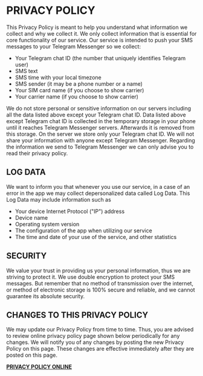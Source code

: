 PRIVACY POLICY
==============

This Privacy Policy is meant to help you understand what information we collect and why we collect it.
We only collect information that is essential for core functionality of our service.
Our service is intended to push your SMS messages to your Telegram Messenger so we collect:

  * Your Telegram chat ID (the number that uniquely identifies Telegram user)
  * SMS text
  * SMS time with your local timezone
  * SMS sender (it may be a phone number or a name)
  * Your SIM card name (if you choose to show carrier)
  * Your carrier name (if you choose to show carrier)

We do not store personal or sensitive information on our servers including all the data listed above except your Telegram chat ID.
Data listed above except Telegram chat ID is collected in the temporary storage in your phone until it reaches Telegram Messenger servers.
Afterwards it is removed from this storage.
On the server we store only your Telegram chat ID.
We will not share your information with anyone except Telegram Messenger.
Regarding the information we send to Telegram Messenger we can only advise you to read their privacy policy.

LOG DATA
--------
We want to inform you that whenever you use our service, in a case of an error in the app we may collect depersonalized data called Log Data.
This Log Data may include information such as

  * Your device Internet Protocol ("IP") address
  * Device name
  * Operating system version
  * The configuration of the app when utilizing our service
  * The time and date of your use of the service, and other statistics

SECURITY
--------
We value your trust in providing us your personal information, thus we are striving to protect it.
We use double encryption to protect your SMS messages.
But remember that no method of transmission over the internet, or method of electronic storage is 100% secure and reliable, and we cannot guarantee its absolute security.

CHANGES TO THIS PRIVACY POLICY
------------------------------
We may update our Privacy Policy from time to time.
Thus, you are advised to review online privacy policy page shown below periodically for any changes.
We will notify you of any changes by posting the new Privacy Policy on this page.
These changes are effective immediately after they are posted on this page.

__[PRIVACY POLICY ONLINE](https://github.com/igrmk/smsq/blob/master/PRIVACY.md)__
